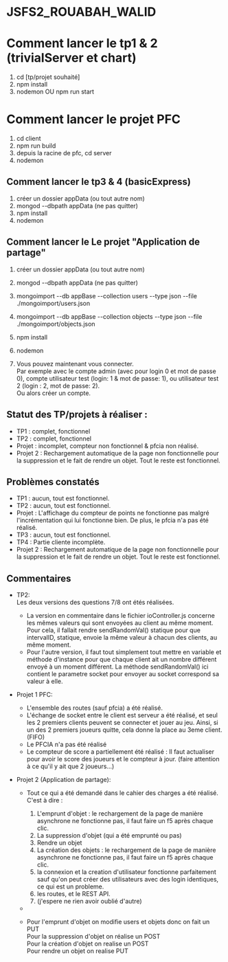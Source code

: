 # JSFS2_ROUABAH_WALID

# **Comment lancer le tp1 & 2 (trivialServer et chart)**
1) cd [tp/projet souhaité]  
2) npm install  
3) nodemon OU npm run start

# **Comment lancer le projet PFC**
1) cd client
2) npm run build
3) depuis la racine de pfc, cd server
4) nodemon

## **Comment lancer le tp3 & 4 (basicExpress)** 
1) créer un dossier appData (ou tout autre nom)
2) mongod --dbpath appData (ne pas quitter)
3) npm install
4) nodemon


## **Comment lancer le Le projet "Application de partage"**
1) créer un dossier appData (ou tout autre nom)
2) mongod --dbpath appData (ne pas quitter)

3) mongoimport --db appBase --collection users --type json --file ./mongoimport/users.json
4) mongoimport --db appBase --collection objects --type json --file ./mongoimport/objects.json
6) npm install
7) nodemon
8) Vous pouvez maintenant vous connecter.   
Par exemple avec le compte admin (avec pour login 0 et mot de passe 0), compte utilisateur test (login: 1 & mot de passe: 1), ou utilisateur test 2 (login : 2, mot de passe: 2).  
Ou alors créer un compte.

## Statut des TP/projets à réaliser :
- TP1 : complet, fonctionnel
- TP2 : complet, fonctionnel
- Projet : incomplet, compteur non fonctionnel & pfcia non réalisé.
- Projet 2 : Rechargement automatique de la page non fonctionnelle pour la suppression et le fait de rendre un objet. Tout le reste est fonctionnel.

## Problèmes constatés
- TP1 : aucun, tout est fonctionnel.
- TP2 : aucun, tout est fonctionnel.
- Projet : L'affichage du compteur de points ne fonctionne pas malgré l'incrémentation qui lui fonctionne bien. De plus, le pfcia n'a pas été réalisé.
- TP3 : aucun, tout est fonctionnel.
- TP4 : Partie cliente incomplète.
- Projet 2 : Rechargement automatique de la page non fonctionnelle pour la suppression et le fait de rendre un objet. Tout le reste est fonctionnel.

## Commentaires
- TP2:   
    Les deux versions des questions 7/8 ont étés réalisées.
    - La version en commentaire dans le fichier ioController.js concerne les mêmes valeurs qui sont envoyées au client au même moment. Pour cela, il fallait rendre sendRandomVal() statique pour que intervalID, statique, envoie la même valeur à chacun des clients, au même moment.
    - Pour l'autre version, il faut tout simplement tout mettre en variable et méthode d'instance pour que chaque client ait un nombre différent envoyé à un moment différent. La méthode sendRandomVal() ici contient le parametre socket pour envoyer au socket correspond sa valeur à elle.


- Projet 1 PFC:
  - L'ensemble des routes (sauf pfcia) a été réalisé.
  - L'échange de socket entre le client est serveur a été réalisé, et seul les 2 premiers clients peuvent se connecter et jouer au jeu. Ainsi, si un des 2 premiers joueurs quitte, cela donne la place au 3eme client. (FIFO)
  - Le PFCIA n'a pas été réalisé
  - Le compteur de score a partiellement été réalisé : Il faut actualiser pour avoir le score des joueurs et le compteur à jour. (faire attention à ce qu'il y ait que 2 joueurs...)


- Projet 2 (Application de partage):
  - Tout ce qui a été demandé dans le cahier des charges a été réalisé. C'est à dire :
    1) L'emprunt d'objet : le rechargement de la page de manière asynchrone ne fonctionne pas, il faut faire un f5 après chaque clic.
    2) La suppression d'objet (qui a été emprunté ou pas)
    3) Rendre un objet
    4) La création des objets : le rechargement de la page de manière asynchrone ne fonctionne pas, il faut faire un f5 après chaque clic.
    5) la connexion et la creation d'utilisateur fonctionne parfaitement sauf qu'on peut créer des utilisateurs avec des login identiques, ce qui est un probleme.
    6) les routes, et le REST API.
    7) (j'espere ne rien avoir oublié d'autre)  
  -

  - Pour l'emprunt d'objet on modifie users et objets donc on fait un PUT  
    Pour la suppression d'objet on réalise un POST  
    Pour la création d'objet on realise un POST  
    Pour rendre un objet on realise PUT
